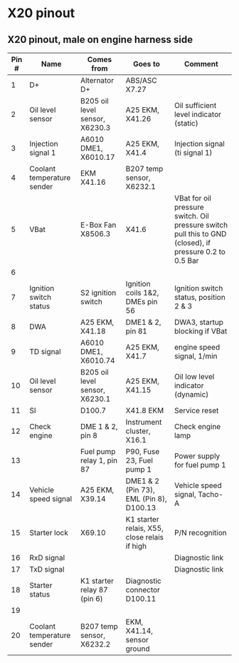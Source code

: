 # X20 pinout

## X20 pinout, male on engine harness side

|Pin #|Name|Comes from|Goes to|Comment|
|-----|----|----------|-------|-------|
|1|D+|Alternator D+|ABS/ASC X7.27||
|2|Oil level sensor|B205 oil level sensor, X6230.3|A25 EKM, X41.26|Oil sufficient level indicator (static)|
|3|Injection signal 1|A6010 DME1, X6010.17|A25 EKM, X41.4|Injection signal (ti signal 1)|
|4|Coolant temperature sender|EKM X41.16|B207 temp sensor, X6232.1||
|5|VBat|E-Box Fan X8506.3|X41.6|VBat for oil pressure switch. Oil pressure switch pull this to GND (closed), if pressure 0.2 to 0.5 Bar|
|6|||||
|7|Ignition switch status|S2 ignition switch|Ignition coils 1&2, DMEs pin 56|Ignition switch status, position 2 & 3|
|8|DWA|A25 EKM, X41.18|DME1 & 2, pin 81|DWA3, startup blocking if VBat|
|9|TD signal|A6010 DME1, X6010.74|A25 EKM, X41.7|engine speed signal, 1/min|
|10|Oil level sensor|B205 oil level sensor, X6230.1|A25 EKM, X41.15|Oil low level indicator (dynamic)|
|11|SI|D100.7|X41.8 EKM|Service reset|
|12|Check engine|DME 1 & 2, pin 8|Instrument cluster, X16.1|Check engine lamp|
|13||Fuel pump relay 1, pin 87|P90, Fuse 23, Fuel pump 1|Power supply for fuel pump 1|
|14|Vehicle speed signal|A25 EKM, X39.14|DME1 & 2 (Pin 73), EML (Pin 8), D100.13|Vehicle speed signal, Tacho-A|
|15|Starter lock|X69.10|K1 starter relais, X55, close relais if high|P/N recognition|
|16|RxD signal|||Diagnostic link|
|17|TxD signal|||Diagnostic link|
|18|Starter status|K1 starter relay 87 (pin 6)|Diagnostic connector D100.11||
|19|||||
|20|Coolant temperature sender|B207 temp sensor, X6232.2|EKM, X41.14, sensor ground||
